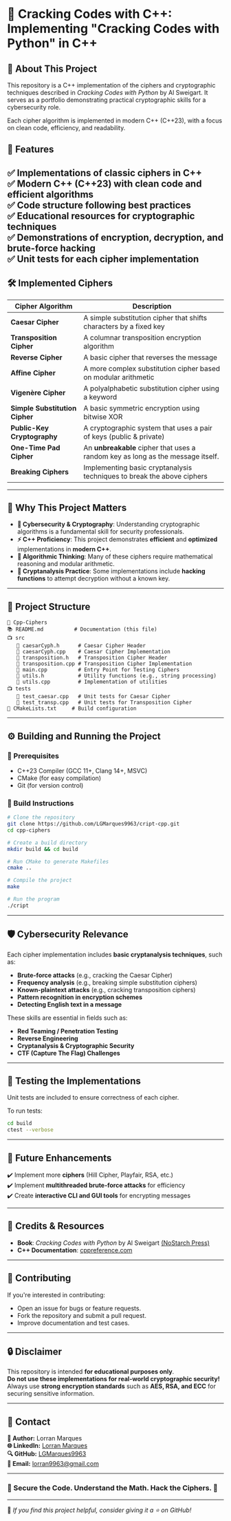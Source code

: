 # 🔐 Cracking Codes with C++: Implementing "Cracking Codes with Python" in C++

## 📌 About This Project
This repository is a C++ implementation of the ciphers and cryptographic techniques described in *Cracking Codes with Python* by Al Sweigart. It serves as a portfolio demonstrating practical cryptographic skills for a cybersecurity role.

Each cipher algorithm is implemented in modern C++ (C++23), with a focus on clean code, efficiency, and readability.

## 🚀 Features
✅ Implementations of classic ciphers in C++<br>
✅ Modern C++ (C++23) with clean code and efficient algorithms<br>
✅ Code structure following best practices<br>
✅ Educational resources for cryptographic techniques<br>
✅ Demonstrations of encryption, decryption, and brute-force hacking<br>
✅ Unit tests for each cipher implementation
---

## 🛠️ Implemented Ciphers
| Cipher Algorithm               | Description                                                                     |
|--------------------------------|---------------------------------------------------------------------------------|
| **Caesar Cipher**              | A simple substitution cipher that shifts characters by a fixed key              |
| **Transposition Cipher**       | A columnar transposition encryption algorithm                                   |
| **Reverse Cipher**             | A basic cipher that reverses the message                                        |
| **Affine Cipher**              | A more complex substitution cipher based on modular arithmetic                  |
| **Vigenère Cipher**            | A polyalphabetic substitution cipher using a keyword                            |
| **Simple Substitution Cipher** | A basic symmetric encryption using bitwise XOR                                  |
| **Public-Key Cryptography**    | A cryptographic system that uses a pair of keys (public & private)              |
| **One-Time Pad Cipher**        | An **unbreakable** cipher that uses a random key as long as the message itself. |
| **Breaking Ciphers**           | Implementing basic cryptanalysis techniques to break the above ciphers          |

---

## 🚀 Why This Project Matters
- **🔐 Cybersecurity & Cryptography**: Understanding cryptographic algorithms is a fundamental skill for security professionals.
- **⚡ C++ Proficiency**: This project demonstrates **efficient** and **optimized** implementations in **modern C++**.
- **🎯 Algorithmic Thinking**: Many of these ciphers require mathematical reasoning and modular arithmetic.
- **🌟 Cryptanalysis Practice**: Some implementations include **hacking functions** to attempt decryption without a known key.

---

## 📂 Project Structure
```
💾 Cpp-Ciphers
📚 README.md          # Documentation (this file)
📺 src
   📝 caesarCyph.h      # Caesar Cipher Header
   📝 caesarCyph.cpp    # Caesar Cipher Implementation
   📝 transposition.h   # Transposition Cipher Header
   📝 transposition.cpp # Transposition Cipher Implementation
   📝 main.cpp          # Entry Point for Testing Ciphers
   📝 utils.h           # Utility functions (e.g., string processing)
   📝 utils.cpp         # Implementation of utilities
📺 tests
   📝 test_caesar.cpp   # Unit tests for Caesar Cipher
   📝 test_transp.cpp   # Unit tests for Transposition Cipher
📃 CMakeLists.txt     # Build configuration
```

---

## ⚙️ Building and Running the Project
### **🔹 Prerequisites**
- C++23 Compiler (GCC 11+, Clang 14+, MSVC)
- CMake (for easy compilation)
- Git (for version control)

### **🔹 Build Instructions**
```bash
# Clone the repository
git clone https://github.com/LGMarques9963/cript-cpp.git
cd cpp-ciphers

# Create a build directory
mkdir build && cd build

# Run CMake to generate Makefiles
cmake ..

# Compile the project
make

# Run the program
./cript
```

---

## 🛡️ Cybersecurity Relevance
Each cipher implementation includes **basic cryptanalysis techniques**, such as:
- **Brute-force attacks** (e.g., cracking the Caesar Cipher)
- **Frequency analysis** (e.g., breaking simple substitution ciphers)
- **Known-plaintext attacks** (e.g., cracking transposition ciphers)
- **Pattern recognition in encryption schemes**
- **Detecting English text in a message**

These skills are essential in fields such as:
- **Red Teaming / Penetration Testing**
- **Reverse Engineering**
- **Cryptanalysis & Cryptographic Security**
- **CTF (Capture The Flag) Challenges**

---

## 🧠 Testing the Implementations
Unit tests are included to ensure correctness of each cipher.

To run tests:
```bash
cd build
ctest --verbose
```

---

## 🌌 Future Enhancements
✔️ Implement more **ciphers** (Hill Cipher, Playfair, RSA, etc.)<br> 
✔️ Implement **multithreaded brute-force attacks** for efficiency<br>
✔️ Create **interactive CLI and GUI tools** for encrypting messages

---

## 📄 Credits & Resources
- **Book**: *Cracking Codes with Python* by Al Sweigart [(NoStarch Press)](https://nostarch.com/crackingcodes)
- **C++ Documentation**: [cppreference.com](https://en.cppreference.com/)
---

## 🤝 Contributing
If you're interested in contributing:
- Open an issue for bugs or feature requests.
- Fork the repository and submit a pull request.
- Improve documentation and test cases.

---

## 🔒 Disclaimer
This repository is intended **for educational purposes only**.  
**Do not use these implementations for real-world cryptographic security!**  
Always use **strong encryption standards** such as **AES, RSA, and ECC** for securing sensitive information.

---

## 💌 Contact
**📌 Author:** Lorran Marques<br>
**🌐 LinkedIn:** [Lorran Marques](https://www.linkedin.com/in/lgmarques/)  
**🔍 GitHub:** [LGMarques9963](https://github.com/LGMarques9963)  
**📧 Email:** lorran9963@gmail.com

---

### **🔐 Secure the Code. Understand the Math. Hack the Ciphers. 🚀**

---
🌟 *If you find this project helpful, consider giving it a ⭐ on GitHub!*

